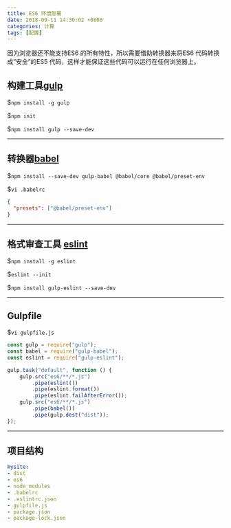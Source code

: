 ```yaml
---
title: ES6 环境部署
date: 2018-09-11 14:30:02 +0800
categories: 计算
tags: [配置]
---
```

因为浏览器还不能支持ES6 的所有特性，所以需要借助转换器来将ES6 代码转换成“安全”的ES5 代码，这样才能保证这些代码可以运行在任何浏览器上。

## 构建工具[gulp](https://gulpjs.com/)

$`npm install -g gulp`

$`npm init`

$`npm install gulp --save-dev`

---

## 转换器[babel](https://babeljs.io/)

$`npm install --save-dev gulp-babel @babel/core @babel/preset-env`

$`vi .babelrc`

```json
{
  "presets": ["@babel/preset-env"]
}
```

---

## 格式审查工具 [eslint](http://eslint.cn/)

$`npm install -g eslint`

$`eslint --init`

$`npm install gulp-eslint --save-dev`

---

## Gulpfile

$`vi gulpfile.js`

```javascript
const gulp = require("gulp");
const babel = require("gulp-babel");
const eslint = require("gulp-eslint");

gulp.task("default", function () {
    gulp.src("es6/**/*.js")
        .pipe(eslint())
        .pipe(eslint.format())
        .pipe(eslint.failAfterError());
    gulp.src("es6/**/*.js")
        .pipe(babel())
        .pipe(gulp.dest("dist"));
});
```

---

## 项目结构

 ```yaml
mysite:
 - dist
 - es6
 - node_modules
 - .babelrc
 - .eslintrc.json
 - gulpfile.js
 - package.json
 - package-lock.json
```